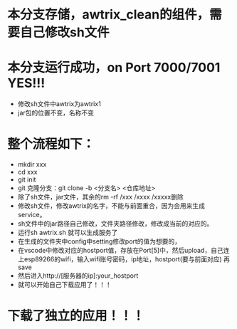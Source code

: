 # 本分支存储，awtrix_clean的组件，需要自己修改sh文件

# 本分支运行成功，on Port 7000/7001 YES!!!
- 修改sh文件中awtrix为awtrix1
- jar包的位置不变，名称不变

# 整个流程如下：
- mkdir xxx
- cd xxx
- git init
- git 克隆分支：git clone -b <分支名> <仓库地址>
- 除了sh文件，jar文件，其余的rm -rf /xxx /xxxx /xxxxx删除
- 修改sh文件，修改awtrix的名字，不能与前面重合，因为会用来生成service。
- sh文件中的jar路径自己修改，文件夹路径修改，修改成当前的对应的。
- 运行sh awtrix.sh 就可以生成服务了
- 在生成的文件夹中config中setting修改port的值为想要的，
- 在vscode中修改对应的hostport值，存放在Port[5]中，然后upload，自己连上esp89266的wifi，输入wifi账号密码，ip地址，hostport(要与前面对应) 再save
- 然后进入http://[服务器的ip]:your_hostport
- 就可以开始自己下载应用了！！！


# 下载了独立的应用！！！
